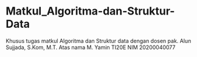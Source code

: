 # Matkul_Algoritma-dan-Struktur-Data
Khusus tugas matkul Algoritma dan Struktur data dengan dosen pak. Alun Sujjada, S.Kom, M.T. Atas nama M. Yamin TI20E NIM 20200040077
